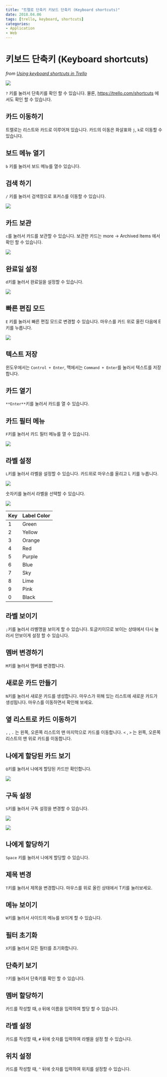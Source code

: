 ```yaml
---
title: "트렐로 단축키 키보드 단축키 (Keyboard shortcuts)"
date: 2018.04.06
tags: [trello, keyboard, shortcuts]
categories:
- Application
- Web
---
```


# 키보드 단축키 (Keyboard shortcuts)

*from* [*Using keyboard shortcuts in Trello*](https://help.trello.com/article/798-using-keyboard-shortcuts-in-trello)

![](https://lh3.googleusercontent.com/-2Bhbh5LyMpQ/WsV1d_TEu6I/AAAAAAAAGKQ/e3C1hLXypI4vGH-RIIvXq9SVuDIhYi_bACHMYCw/s0/StrokesPlus_2018-04-05_10-01-43.png)

`?` 키를 눌러서 단축키를 확인 할 수 있습니다. 물론, https://trello.com/shortcuts 에서도 확인 할 수 있습니다. 

## 카드 이동하기

트렐로는 리스트와 카드로 이루어져 있습니다. 카드의 이동은 화살표와 `j`, `k`로 이동할 수 있습니다. 

## 보드 메뉴 열기

`b` 키를 눌러서 보드 메뉴를 열수 있습니다. 

## 검색 하기

`/` 키를 눌러서 검색창으로 포커스를 이동할 수 있습니다. 

![](https://d2mxuefqeaa7sj.cloudfront.net/s_6618B497B8CCFD79ABB916FBEBE294EDA1EEFC9BF2F1BF3D80FB873CF3DCFE9D_1522890294154_image.png)

## 카드 보관

`c`를 눌러서 카드를 보관할 수 있습니다. 
보관한 카드는 more → Archived Items 에서 확인 할 수 있습니다. 

![](https://d2mxuefqeaa7sj.cloudfront.net/s_6618B497B8CCFD79ABB916FBEBE294EDA1EEFC9BF2F1BF3D80FB873CF3DCFE9D_1522890371521_image.png)

## 완료일 설정

`d`키를 눌러서 완료일을 설정할 수 있습니다. 

![](https://d2mxuefqeaa7sj.cloudfront.net/s_6618B497B8CCFD79ABB916FBEBE294EDA1EEFC9BF2F1BF3D80FB873CF3DCFE9D_1522890519831_image.png)



## 빠른 편집 모드

`E` 키를 눌러서 빠른 편집 모드로 변경할 수 있습니다. 마우스를 카드 위로 올린 다음에 E키를 누릅니다. 

![](https://d2mxuefqeaa7sj.cloudfront.net/s_6618B497B8CCFD79ABB916FBEBE294EDA1EEFC9BF2F1BF3D80FB873CF3DCFE9D_1522890596594_image.png)

## 텍스트 저장

윈도우에서는  `Control + Enter`, 맥에서는 `Command + Enter`를 눌러서 텍스트를 저장합니다. 

## 카드 열기

`**Enter**`키를 눌러서 카드를 열 수 있습니다. 

## 카드 필터 메뉴

`F`키를 눌러서 카드 필터 메뉴를 열 수 있습니다. 

![](https://d2mxuefqeaa7sj.cloudfront.net/s_6618B497B8CCFD79ABB916FBEBE294EDA1EEFC9BF2F1BF3D80FB873CF3DCFE9D_1522890716485_image.png)

## 라벨 설정

`L`키를 눌러서 라벨을 설정할 수 있습니다. 카드위로 마우스를 올리고 L 키를 누릅니다. 

![](https://d2mxuefqeaa7sj.cloudfront.net/s_6618B497B8CCFD79ABB916FBEBE294EDA1EEFC9BF2F1BF3D80FB873CF3DCFE9D_1522890785789_image.png)

숫자키를 눌러서 라벨을 선택할 수 있습니다. 

![](https://d2mxuefqeaa7sj.cloudfront.net/s_6BC51154945C3738970A0D062918DA0A3AAE9726F99FAAD8297555E10009C956_1522893450783_image.png)

| **Key** | **Label Color** |
| ------- | --------------- |
| 1       | Green           |
| 2       | Yellow          |
| 3       | Orange          |
| 4       | Red             |
| 5       | Purple          |
| 6       | Blue            |
| 7       | Sky             |
| 8       | Lime            |
| 9       | Pink            |
| 0       | Black           |



## 라벨 보이기

`;`키를 눌러서 라벨명을 보이게 할 수 있습니다. 토글키이므로 보이는 상태에서 다시 눌러서 안보이게 설정 할 수 있습니다. 

## 멤버 변경하기

`M`키를 눌러서 멤버를 변경합니다. 

## 새로운 카드 만들기

`N`키를 눌러서 새로운 카드를 생성합니다. 마우스가 위해 있는 리스트에 새로운 카드가 생성됩니다. 마우스를 이동하면서 확인해 보세요.

## 옆 리스트로 카드 이동하기

`,` , `.` 는 왼쪽, 오른쪽 리스트의 맨 마지막으로 카드를 이동합니다. 
`<` , `>` 는 왼쪽, 오른쪽 리스트의 맨 위로 카드를 이동합니다.

## 나에게 할당된 카드 보기

`Q`키를 눌러서 나에게 할당된 카드만 확인합니다. 

![](https://d2mxuefqeaa7sj.cloudfront.net/s_6618B497B8CCFD79ABB916FBEBE294EDA1EEFC9BF2F1BF3D80FB873CF3DCFE9D_1522891538601_image.png)



## 구독 설정

`S`키를 눌러서 구독 설정을 변경할 수 있습니다. 

![](https://d2mxuefqeaa7sj.cloudfront.net/s_6618B497B8CCFD79ABB916FBEBE294EDA1EEFC9BF2F1BF3D80FB873CF3DCFE9D_1522891641085_image.png)

![](https://d2mxuefqeaa7sj.cloudfront.net/s_6618B497B8CCFD79ABB916FBEBE294EDA1EEFC9BF2F1BF3D80FB873CF3DCFE9D_1522891660944_image.png)

## 나에게 할당하기

`Space` 키를 눌러서 나에게 할당할 수 있습니다. 

## 제목 변경

`T`키를 눌러서 제목을 변경합니다. 마우스를 위로 올린 상태에서 T키를 눌러보세요.

## 메뉴 보이기

`W`키를 눌러서 사이드의 메뉴를 보이게 할 수 있습니다. 

## 필터 초기화

`X`키를 눌러서 모든 필터를 초기화합니다. 

## 단축키 보기

`?`키를 눌러서 단축키를 확인 할 수 있습니다. 

## 멤버 할당하기

카드를 작성할 때, `@` 뒤에 이름을 입력하여 할당 할 수 있습니다.

## 라벨 설정

카드를 작성할 때, `#` 뒤에 숫자를 입력하여 라벨을 설정 할 수 있습니다.

## 위치 설정

카드를 작성할 때, `^` 뒤에 숫자를 입력하여 위치를 설정할 수 있습니다. 

